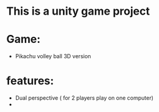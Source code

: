 # This is a unity game project 

# Game:
  - Pikachu volley ball 3D version
 
 # features:
 - Dual perspective ( for 2 players play on one computer)
 - 
